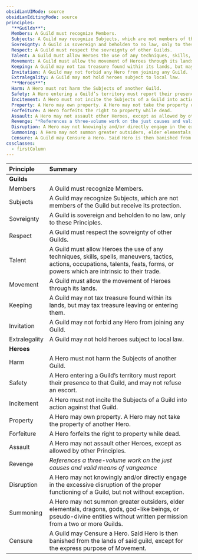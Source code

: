 ```yaml
---
obsidianUIMode: source
obsidianEditingMode: source
principles:
  "**Guilds**": 
  Members: A Guild must recognize Members.
  Subjects: A Guild may recognize Subjects, which are not members of the Guild but receive its protection.
  Sovreignty: A Guild is sovereign and beholden to no law, only to these Principles.
  Respect: A Guild must respect the sovreignty of other Guilds.
  Talent: A Guild must allow Heroes the use of any techniques, skills, spells, maneuvers, tactics, actions, occupations, talents, feats, forms, or powers which are intrinsic to their trade.
  Movement: A Guild must allow the movement of Heroes through its lands.
  Keeping: A Guild may not tax treasure found within its lands, but may tax treasure leaving or entering them.
  Invitation: A Guild may not forbid any Hero from joining any Guild.
  Extralegality: A Guild may not hold heroes subject to local law.
  "**Heroes**": 
  Harm: A Hero must not harm the Subjects of another Guild.
  Safety: A Hero entering a Guild’s territory must report their presence to that Guild, and may not refuse an escort.
  Incitement: A Hero must not incite the Subjects of a Guild into action against that Guild.
  Property: A Hero may own property. A Hero may not take the property of another Hero.
  Forfeiture: A Hero forfeits the right to property while dead.
  Assault: A Hero may not assault other Heroes, except as allowed by other Principles.
  Revenge: "*References a three-volume work on the just causes and valid means of vangeance*"
  Disruption: A Hero may not knowingly and/or directly engage in the excessive disruption of the proper functioning of a Guild, but not without exception.
  Summoning: A Hero may not summon greater outsiders, elder elementals, dragons, gods, god-like beings, or pseudo-divine entities without written permission from a two or more Guilds.
  Censure: A Guild may Censure a Hero. Said Hero is then banished from the lands of said guild, except for the express purpose of Movement.
cssclasses:
  - firstColumn
---
```

|Principle|Summary|
|:--|:--|
|**Guilds**||
|Members|A Guild must recognize Members.|
|Subjects|A Guild may recognize Subjects, which are not members of the Guild but receive its protection.|
|Sovreignty|A Guild is sovereign and beholden to no law, only to these Principles.|
|Respect|A Guild must respect the sovreignty of other Guilds.|
|Talent|A Guild must allow Heroes the use of any techniques, skills, spells, maneuvers, tactics, actions, occupations, talents, feats, forms, or powers which are intrinsic to their trade.|
|Movement|A Guild must allow the movement of Heroes through its lands.|
|Keeping|A Guild may not tax treasure found within its lands, but may tax treasure leaving or entering them.|
|Invitation|A Guild may not forbid any Hero from joining any Guild.|
|Extralegality|A Guild may not hold heroes subject to local law.|
|**Heroes**||
|Harm|A Hero must not harm the Subjects of another Guild.|
|Safety|A Hero entering a Guild’s territory must report their presence to that Guild, and may not refuse an escort.|
|Incitement|A Hero must not incite the Subjects of a Guild into action against that Guild.|
|Property|A Hero may own property. A Hero may not take the property of another Hero.|
|Forfeiture|A Hero forfeits the right to property while dead.|
|Assault|A Hero may not assault other Heroes, except as allowed by other Principles.|
|Revenge|*References a three-volume work on the just causes and valid means of vangeance*|
|Disruption|A Hero may not knowingly and/or directly engage in the excessive disruption of the proper functioning of a Guild, but not without exception.|
|Summoning|A Hero may not summon greater outsiders, elder elementals, dragons, gods, god-like beings, or pseudo-divine entities without written permission from a two or more Guilds.|
|Censure|A Guild may Censure a Hero. Said Hero is then banished from the lands of said guild, except for the express purpose of Movement.|

